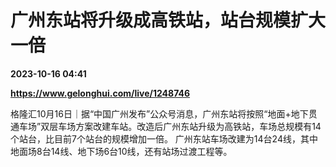 # 广州东站将升级成高铁站，站台规模扩大一倍

**2023-10-16 04:41**

**https://www.gelonghui.com/live/1248746**

格隆汇10月16日｜据“中国广州发布”公众号消息，广州东站将按照“地面+地下贯通车场”双层车场方案改建车站。改造后广州东站升级为高铁站，车场总规模有14个站台，比目前7个站台的规模增加一倍。 广州东站车场改建为14台24线，其中地面场8台14线、地下场6台10线，还有站场过渡工程等。
